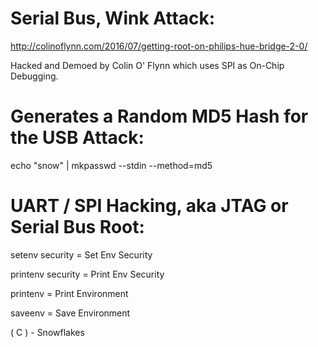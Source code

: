 # Serial Bus, Wink Attack:


http://colinoflynn.com/2016/07/getting-root-on-philips-hue-bridge-2-0/

Hacked and Demoed by Colin O' Flynn which uses SPI as On-Chip Debugging.


# Generates a Random MD5 Hash for the USB Attack:


echo "snow" | mkpasswd --stdin --method=md5




# UART / SPI Hacking, aka JTAG or Serial Bus Root:


setenv security = Set Env Security

printenv security = Print Env Security

printenv = Print Environment

saveenv = Save Environment





( C ) - Snowflakes
